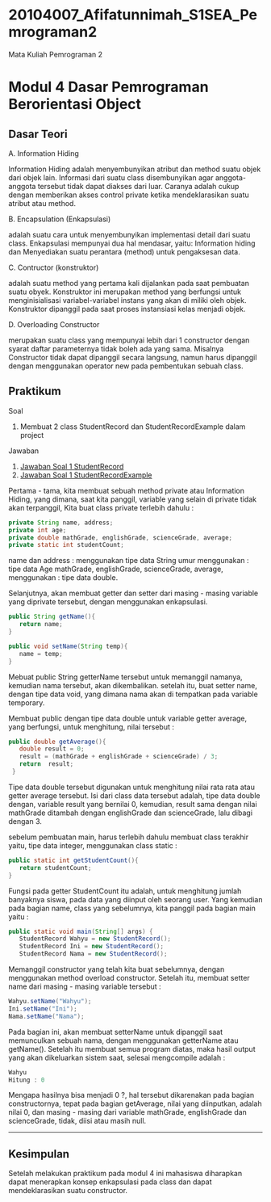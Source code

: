 # 20104007_Afifatunnimah_S1SEA_Pemrograman2
Mata Kuliah Pemrograman 2
# Modul 4 Dasar Pemrograman Berorientasi Object

## Dasar Teori

A. Information Hiding
 
   Information Hiding adalah menyembunyikan atribut dan method suatu objek dari objek lain. Informasi dari suatu class disembunyikan agar anggota-anggota tersebut tidak dapat        diakses dari luar. Caranya adalah cukup dengan memberikan akses control private ketika mendeklarasikan suatu atribut atau method.
   
B. Encapsulation (Enkapsulasi)

   adalah suatu cara untuk menyembunyikan implementasi detail dari suatu class. Enkapsulasi mempunyai dua hal mendasar, yaitu: Information hiding dan Menyediakan suatu perantara (method) untuk pengaksesan data. 
   
C. Contructor (konstruktor)

  adalah suatu method yang pertama kali dijalankan pada saat pembuatan suatu obyek. Konstruktor ini merupakan method yang berfungsi untuk menginisialisasi variabel-variabel         instans yang akan di miliki oleh objek. Konstruktor dipanggil pada saat proses instansiasi kelas menjadi objek.
  
D. Overloading Constructor 

   merupakan suatu class yang mempunyai lebih dari 1 constructor dengan syarat daftar parameternya tidak boleh ada yang sama. Misalnya Constructor tidak dapat dipanggil secara        langsung, namun harus dipanggil dengan menggunakan operator new pada pembentukan sebuah class.
   
## Praktikum

Soal
1.  Membuat 2 class StudentRecord dan StudentRecordExample dalam project

Jawaban 
1. [Jawaban Soal 1 StudentRecord](https://github.com/Afifafa/20104007_Afifatunnimah_S1SEA_Pemrograman2/blob/modul4/src/modul4/latihan/StudentRecord.java)
2. [Jawaban Soal 1 StudentRecordExample](https://github.com/Afifafa/20104007_Afifatunnimah_S1SEA_Pemrograman2/blob/modul4/src/modul4/latihan/StudentRecordExample.java)

 Pertama - tama, kita membuat sebuah method private atau Information Hiding, yang dimana, saat kita panggil, variable yang selain di private
   tidak akan terpanggil, Kita buat class private terlebih dahulu :
   
   ```java
   private String name, address;
   private int age;
   private double mathGrade, englishGrade, scienceGrade, average;
   private static int studentCount;
   ```
   
   name dan address : menggunakan tipe data String
   umur menggunakan : tipe data Age
   mathGrade, englishGrade, scienceGrade, average, menggunakan : tipe data double. 
   
   Selanjutnya, akan membuat getter dan setter dari masing - masing variable yang diprivate tersebut, dengan menggunakan enkapsulasi.
   
   ```java
   public String getName(){
      return name;
   }

   public void setName(String temp){
      name = temp;
   }
   ```
   
   Mebuat public String getterName tersebut untuk memanggil namanya, kemudian nama tersebut, akan dikembalikan.
   setelah itu, buat setter name, dengan tipe data void, yang dimana nama akan di tempatkan pada variable temporary.
   
   Membuat public dengan tipe data double untuk variable getter average, yang berfungsi, untuk menghitung,
   nilai tersebut :
   
   ```java
   public double getAverage(){
      double result = 0;
      result = (mathGrade + englishGrade + scienceGrade) / 3;
      return  result;
    }
   ```
   
   Tipe data double tersebut digunakan untuk menghitung nilai rata rata atau getter average tersebut. Isi dari class data tersebut adalah, tipe data double dengan, variable        result yang bernilai 0, kemudian, result sama dengan nilai mathGrade ditambah dengan englishGrade dan scienceGrade, lalu dibagi dengan 3.
   
   sebelum pembuatan main, harus terlebih dahulu membuat class terakhir yaitu, tipe data integer, menggunakan class static :
   
   ```java
   public static int getStudentCount(){
      return studentCount;
   }
   ```
   Fungsi pada getter StudentCount itu adalah, untuk menghitung jumlah banyaknya siswa, pada data yang diinput oleh seorang user. Yang kemudian pada bagian name, class yang        sebelumnya, kita panggil pada bagian main yaitu :
   
   ```java
   public static void main(String[] args) {
      StudentRecord Wahyu = new StudentRecord();
      StudentRecord Ini = new StudentRecord();
      StudentRecord Nama = new StudentRecord();
   ```
   
   Memanggil constructor yang telah kita buat sebelumnya, dengan menggunakan method overload constructor. 
   Setelah itu, membuat setter name dari masing - masing variable tersebut :
   
   ```java
   Wahyu.setName("Wahyu");
   Ini.setName("Ini");
   Nama.setName("Nama");
   ```
   Pada bagian ini, akan membuat setterName untuk dipanggil saat memunculkan sebuah nama, dengan menggunakan getterName atau getName().
   Setelah itu membuat semua program diatas, maka hasil output yang akan dikeluarkan sistem saat, selesai mengcompile adalah :
   
   ```java
   Wahyu
   Hitung : 0
   ```
   
   Mengapa hasilnya bisa menjadi 0 ?, hal tersebut dikarenakan pada bagian constructornya, tepat pada bagian getAverage, nilai yang diinputkan,
   adalah nilai 0, dan masing - masing dari variable mathGrade, englishGrade dan scienceGrade, tidak, diisi atau masih null.
   
<hr>

## Kesimpulan

Setelah melakukan praktikum pada modul 4 ini mahasiswa diharapkan dapat menerapkan konsep enkapsulasi pada class dan dapat mendeklarasikan suatu constructor.
